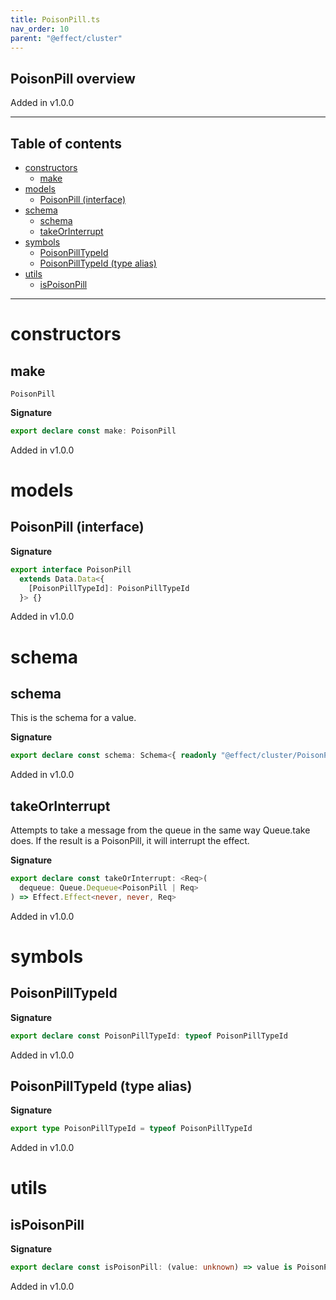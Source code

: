 ```yaml
---
title: PoisonPill.ts
nav_order: 10
parent: "@effect/cluster"
---
```


## PoisonPill overview

Added in v1.0.0

---

<h2 class="text-delta">Table of contents</h2>

- [constructors](#constructors)
  - [make](#make)
- [models](#models)
  - [PoisonPill (interface)](#poisonpill-interface)
- [schema](#schema)
  - [schema](#schema-1)
  - [takeOrInterrupt](#takeorinterrupt)
- [symbols](#symbols)
  - [PoisonPillTypeId](#poisonpilltypeid)
  - [PoisonPillTypeId (type alias)](#poisonpilltypeid-type-alias)
- [utils](#utils)
  - [isPoisonPill](#ispoisonpill)

---

# constructors

## make

`PoisonPill`

**Signature**

```ts
export declare const make: PoisonPill
```

Added in v1.0.0

# models

## PoisonPill (interface)

**Signature**

```ts
export interface PoisonPill
  extends Data.Data<{
    [PoisonPillTypeId]: PoisonPillTypeId
  }> {}
```

Added in v1.0.0

# schema

## schema

This is the schema for a value.

**Signature**

```ts
export declare const schema: Schema<{ readonly "@effect/cluster/PoisonPill": "@effect/cluster/PoisonPill" }, PoisonPill>
```

Added in v1.0.0

## takeOrInterrupt

Attempts to take a message from the queue in the same way Queue.take does.
If the result is a PoisonPill, it will interrupt the effect.

**Signature**

```ts
export declare const takeOrInterrupt: <Req>(
  dequeue: Queue.Dequeue<PoisonPill | Req>
) => Effect.Effect<never, never, Req>
```

Added in v1.0.0

# symbols

## PoisonPillTypeId

**Signature**

```ts
export declare const PoisonPillTypeId: typeof PoisonPillTypeId
```

Added in v1.0.0

## PoisonPillTypeId (type alias)

**Signature**

```ts
export type PoisonPillTypeId = typeof PoisonPillTypeId
```

Added in v1.0.0

# utils

## isPoisonPill

**Signature**

```ts
export declare const isPoisonPill: (value: unknown) => value is PoisonPill
```

Added in v1.0.0
